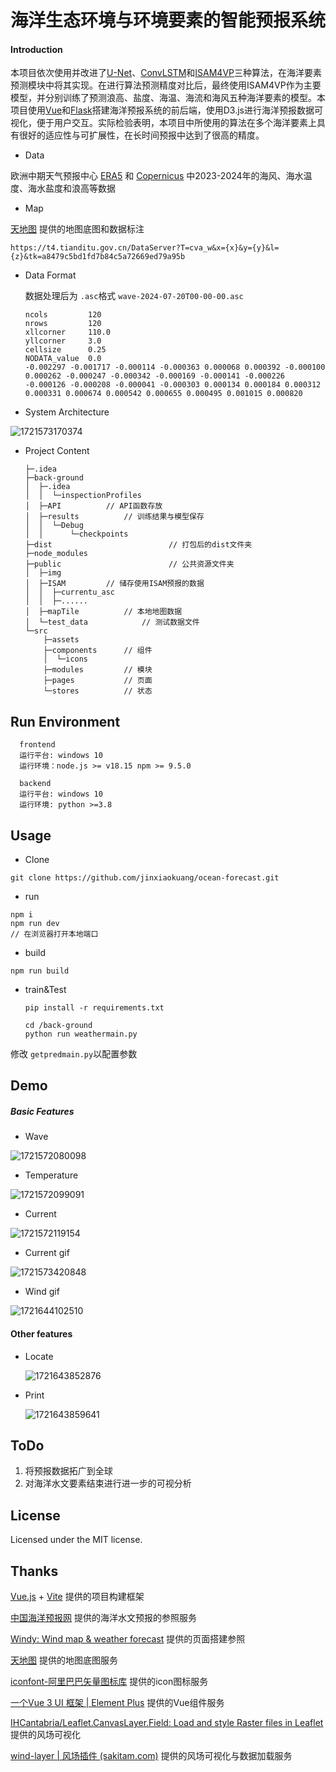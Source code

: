 # 海洋生态环境与环境要素的智能预报系统

#### Introduction


本项目依次使用并改进了[U-Net](https://github.com/xuebinqin/U-2-Net)、[ConvLSTM](https://blog.csdn.net/weixin_39753819/article/details/136016677)和[ISAM4VP](https://github.com/seominseok0429/Implicit-Stacked-Autoregressive-Model-for-Video-Prediction)三种算法，在海洋要素预测模块中将其实现。在进行算法预测精度对比后，最终使用ISAM4VP作为主要模型，并分别训练了预测浪高、盐度、海温、海流和海风五种海洋要素的模型。本项目使用[Vue](https://cn.vuejs.org/)和[Flask](https://flask.github.net.cn/)搭建海洋预报系统的前后端，使用D3.js进行海洋预报数据可视化，便于用户交互。实际检验表明，本项目中所使用的算法在多个海洋要素上具有很好的适应性与可扩展性，在长时间预报中达到了很高的精度。

* Data

欧洲中期天气预报中心 [ERA5](http://www.era5.co.uk/) 和 [Copernicus](Copernicus) 中2023-2024年的海风、海水温度、海水盐度和浪高等数据

* Map

[天地图](https://www.tianditu.gov.cn/) 提供的地图底图和数据标注

```
https://t4.tianditu.gov.cn/DataServer?T=cva_w&x={x}&y={y}&l={z}&tk=a8479c5bd1fd7b84c5a72669ed79a95b
```

* Data Format

  数据处理后为 `.asc`格式 `wave-2024-07-20T00-00-00.asc`

  ```
  ncols         120
  nrows         120
  xllcorner     110.0
  yllcorner     3.0
  cellsize      0.25
  NODATA_value  0.0
  -0.002297 -0.001717 -0.000114 -0.000363 0.000068 0.000392 -0.000100 0.000262 -0.000247 -0.000342 -0.000169 -0.000141 -0.000226 -0.000126 -0.000208 -0.000041 -0.000303 0.000134 0.000184 0.000312 0.000331 0.000674 0.000542 0.000655 0.000495 0.001015 0.000820 
  ```
* System Architecture

![1721573170374](image/README/1721573170374.png)

* Project Content

  ```
  ├─.idea
  ├─back-ground
  │  ├─.idea
  │  │  └─inspectionProfiles
  │  ├─API			// API函数存放
  │  ├─results			// 训练结果与模型保存
  │  │  └─Debug
  │  │      └─checkpoints
  ├─dist                          // 打包后的dist文件夹
  ├─node_modules
  ├─public                        // 公共资源文件夹
  │  ├─img
  │  ├─ISAM			// 储存使用ISAM预报的数据
  │  │  ├─currentu_asc
  │  │  ├─......
  │  ├─mapTile			// 本地地图数据
  │  └─test_data			// 测试数据文件
  └─src
      ├─assets
      ├─components		// 组件
      │  └─icons
      ├─modules			// 模块
      ├─pages			// 页面
      └─stores			// 状态
  ```

## Run Environment

```
  frontend
  运行平台: windows 10
  运行环境：node.js >= v18.15 npm >= 9.5.0
  
  backend
  运行平台: windows 10
  运行环境: python >=3.8
```

## Usage

* Clone

```
git clone https://github.com/jinxiaokuang/ocean-forecast.git
```

* run

```
npm i
npm run dev
// 在浏览器打开本地端口
```

* build

```
npm run build
```

* train&Test
  ```
  pip install -r requirements.txt  

  cd /back-ground
  python run weathermain.py
  ```

修改 `getpredmain.py`以配置参数

## Demo

##### Basic Features

* Wave

![1721572080098](image/README/1721572080098.png)

* Temperature

![1721572099091](image/README/1721572099091.png)

* Current

![1721572119154](image/README/1721572119154.png)

* Current gif

![1721573420848](image/README/1721573420848.png)

* Wind gif

![1721644102510](image/README/1721644102510.png)

#### Other features

* Locate

  ![1721643852876](image/README/1721643852876.png)
* Print

  ![1721643859641](image/README/1721643859641.png)

## ToDo

1. 将预报数据拓广到全球
2. 对海洋水文要素结束进行进一步的可视分析

## License

Licensed under the MIT license.

## Thanks

[Vue.js](https://cn.vuejs.org/) + [Vite](https://www.vitejs.net/) 提供的项目构建框架

[中国海洋预报网](https://www.oceanguide.org.cn/IndexHome) 提供的海洋水文预报的参照服务

[Windy: Wind map &amp; weather forecast](https://www.windy.com/) 提供的页面搭建参照

[天地图](https://www.tianditu.gov.cn/) 提供的地图底图服务

[iconfont-阿里巴巴矢量图标库](https://www.iconfont.cn/) 提供的icon图标服务

[一个Vue 3 UI 框架 | Element Plus](https://element-plus.org/) 提供的Vue组件服务

[IHCantabria/Leaflet.CanvasLayer.Field: Load and style Raster files in Leaflet ](https://github.com/IHCantabria/Leaflet.CanvasLayer.Field/?tab=readme-ov-file)提供的风场可视化

[wind-layer | 风场插件 (sakitam.com)](https://blog.sakitam.com/wind-layer/) 提供的风场可视化与数据加载服务
